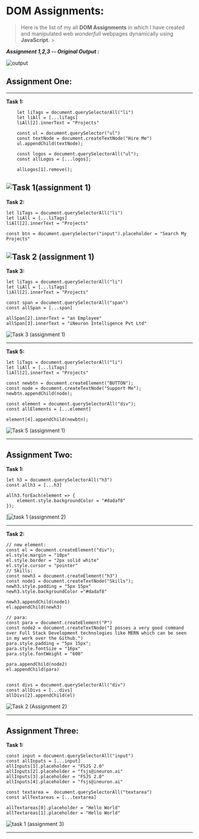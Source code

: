 # **DOM Assignments:**
>   Here is the list of my all **DOM Assignments** in which I have created and manipulated web *wonderfull* webpages dynamically using **JavaScript**.  >

***Assignment 1,2,3 -- Original Output :***

![output](https://user-images.githubusercontent.com/118118102/217901856-a1f6b36d-850c-4445-8032-2b99b2b7cf06.png)


## **Assignment One:**

---
**Task 1:**

```
    let liTags = document.querySelectorAll("li")
    let liAll = [...liTags]
    liAll[2].innerText = "Projects"

    const ul = document.querySelector("ul")
    const textNode = document.createTextNode("Hire Me")
    ul.appendChild(textNode);

    const logos = document.querySelectorAll("ul");
    const allLogos = [...logos];

    allLogos[1].remove();
```



![Task 1(assignment 1)](https://user-images.githubusercontent.com/118118102/217902770-4c65c57a-58e2-4f73-9baa-ecf8d883de43.png)
---

**Task 2:**

```
let liTags = document.querySelectorAll("li")
let liAll = [...liTags]
liAll[2].innerText = "Projects"

const btn = document.querySelector("input").placeholder = "Search My Projects"
```


![Task 2 (assignment 1)](https://user-images.githubusercontent.com/118118102/217902151-01f3f08f-42ab-4741-9113-76dfb133fbad.png)
---

**Task 3:**
```
let liTags = document.querySelectorAll("li")
let liAll = [...liTags]
liAll[2].innerText = "Projects"

const span = document.querySelectorAll("span")
const allSpan = [...span]

allSpan[2].innerText = "an Employee"
allSpan[3].innerText = "iNeuron Intelligence Pvt Ltd"
```

![Task 3 (assignment 1)](https://user-images.githubusercontent.com/118118102/217902167-3aad25bc-c1cd-4ca9-82a7-af9bfa47df01.png)


---

**Task 5:**
```
let liTags = document.querySelectorAll("li")
let liAll = [...liTags]
liAll[2].innerText = "Projects"

const newbtn = document.createElement("BUTTON");
const node = document.createTextNode("Support Me");
newbtn.appendChild(node);

const element = document.querySelectorAll("div");
const allElements = [...element]

element[4].appendChild(newbtn);
```

![Task 5 (assignment 1)](https://user-images.githubusercontent.com/118118102/217902198-35254ace-f0b6-4667-b337-884845b8665c.png)


---

## **Assignment Two:**

**Task 1:**

```
let h3 = document.querySelectorAll("h3")
const allh3 = [...h3]

allh3.forEach(element => {
    element.style.backgroundColor = "#dadaf8"
});
```

]![task 1 (assignment 2)](https://user-images.githubusercontent.com/118118102/217902902-4d8c5242-9ad5-48d4-a40a-cffb5562b213.png)


---

**Task 2:**
```
// new element:
const el = document.createElement("div");
el.style.margin = "10px"
el.style.border = "2px solid white"
el.style.cursor = "pointer"
// Skills:
const newh3 = document.createElement("h3")
const node1 = document.createTextNode("Skills");
newh3.style.padding = "5px 15px"
newh3.style.backgroundColor ="#dadaf8"

newh3.appendChild(node1)
el.appendChild(newh3)

// para:
const para = document.createElement("P")
const node2 = document.createTextNode("I posses a very good command over Full Stack Development technologies like MERN which can be seen in my work over the Github.")
para.style.padding = "5px 15px";
para.style.fontSize = "16px"
para.style.fontWeight = "600"

para.appendChild(node2)
el.appendChild(para)


const divs = document.querySelectorAll("div")
const allDivs = [...divs]
allDivs[2].appendChild(el)
```

![Task 2 (Assignment 2)](https://user-images.githubusercontent.com/118118102/217902915-4ae7d1b4-61d4-46f7-a791-084e9e760a4c.png)

---
## **Assignment Three:**

**Task 1:**

```
const input = document.querySelectorAll("input")
const allInputs = [...input]
allInputs[1].placeholder = "FSJS 2.0"
allInputs[2].placeholder = "fsjs@ineuron.ai"
allInputs[3].placeholder = "FSJS 2.0"
allInputs[4].placeholder = "fsjs@ineuron.ai"

const textarea =  document.querySelectorAll("textarea")
const allTextareas = [...textarea]

allTextareas[0].placeholder = "Hello World"
allTextareas[1].placeholder = "Hello World"

```

![task 1 (assignment 3)](https://user-images.githubusercontent.com/118118102/217903111-e761d9cf-5a71-4d4c-ad27-a4b2a307c613.png)

---
